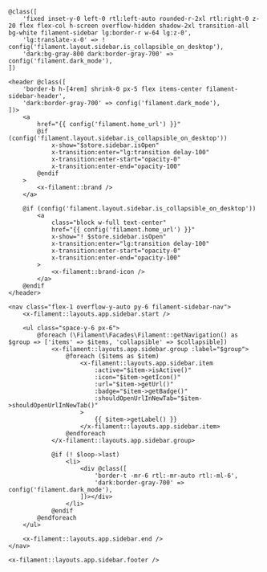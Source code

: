 <aside
    x-data="{}"
    @if (config('filament.layout.sidebar.is_collapsible_on_desktop'))
        x-cloak
        x-bind:class="$store.sidebar.isOpen ? 'translate-x-0 lg:max-w-[20em]' : '-translate-x-full lg:translate-x-0 lg:max-w-[4.5em] rtl:lg:-translate-x-0 rtl:translate-x-full'"
    @else
        x-cloak="-lg"
        x-bind:class="$store.sidebar.isOpen ? 'translate-x-0' : '-translate-x-full lg:translate-x-0 rtl:lg:-translate-x-0 rtl:translate-x-full'"
    @endif

    @class([
        'fixed inset-y-0 left-0 rtl:left-auto rounded-r-2xl rtl:right-0 z-20 flex flex-col h-screen overflow-hidden shadow-2xl transition-all bg-white filament-sidebar lg:border-r w-64 lg:z-0',
        'lg:translate-x-0' => ! config('filament.layout.sidebar.is_collapsible_on_desktop'),
        'dark:bg-gray-800 dark:border-gray-700' => config('filament.dark_mode'),
    ])
>
    <header @class([
        'border-b h-[4rem] shrink-0 px-5 flex items-center filament-sidebar-header',
        'dark:border-gray-700' => config('filament.dark_mode'),
    ])>
        <a
            href="{{ config('filament.home_url') }}"
            @if (config('filament.layout.sidebar.is_collapsible_on_desktop'))
                x-show="$store.sidebar.isOpen"
                x-transition:enter="lg:transition delay-100"
                x-transition:enter-start="opacity-0"
                x-transition:enter-end="opacity-100"
            @endif
        >
            <x-filament::brand />
        </a>

        @if (config('filament.layout.sidebar.is_collapsible_on_desktop'))
            <a
                class="block w-full text-center"
                href="{{ config('filament.home_url') }}"
                x-show="! $store.sidebar.isOpen"
                x-transition:enter="lg:transition delay-100"
                x-transition:enter-start="opacity-0"
                x-transition:enter-end="opacity-100"
            >
                <x-filament::brand-icon />
            </a>
        @endif
    </header>

    <nav class="flex-1 overflow-y-auto py-6 filament-sidebar-nav">
        <x-filament::layouts.app.sidebar.start />

        <ul class="space-y-6 px-6">
            @foreach (\Filament\Facades\Filament::getNavigation() as $group => ['items' => $items, 'collapsible' => $collapsible])
                <x-filament::layouts.app.sidebar.group :label="$group">
                    @foreach ($items as $item)
                        <x-filament::layouts.app.sidebar.item
                            :active="$item->isActive()"
                            :icon="$item->getIcon()"
                            :url="$item->getUrl()"
                            :badge="$item->getBadge()"
                            :shouldOpenUrlInNewTab="$item->shouldOpenUrlInNewTab()"
                        >
                            {{ $item->getLabel() }}
                        </x-filament::layouts.app.sidebar.item>
                    @endforeach
                </x-filament::layouts.app.sidebar.group>

                @if (! $loop->last)
                    <li>
                        <div @class([
                            'border-t -mr-6 rtl:-mr-auto rtl:-ml-6',
                            'dark:border-gray-700' => config('filament.dark_mode'),
                        ])></div>
                    </li>
                @endif
            @endforeach
        </ul>

        <x-filament::layouts.app.sidebar.end />
    </nav>

    <x-filament::layouts.app.sidebar.footer />
</aside>
